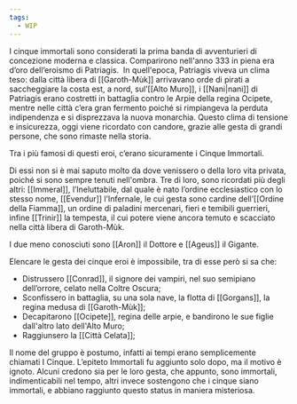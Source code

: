 ```yaml
---
tags:
  - WIP
---
```

I cinque immortali sono considerati la prima banda di avventurieri di concezione moderna e classica. Comparirono nell'anno 333 in piena era d’oro dell’eroismo di Patriagis.  In quell'epoca, Patriagis viveva un clima teso: dalla città libera di [[Garoth-Mùk]] arrivavano orde di pirati a saccheggiare la costa est, a nord, sul’[[Alto Muro]], i [[Nani|nani]] di Patriagis erano costretti in battaglia contro le Arpie della regina Ocipete, mentre nelle città c’era gran fermento poiché si rimpiangeva la perduta indipendenza e si disprezzava la nuova monarchia. Questo clima di tensione e insicurezza, oggi viene ricordato con candore, grazie alle gesta di grandi persone, che sono rimaste nella storia.  

Tra i più famosi di questi eroi, c’erano sicuramente i Cinque Immortali. 

Di essi non si è mai saputo molto da dove venissero o della loro vita privata, poiché si sono sempre tenuti nell'ombra. Tre di loro, sono ricordati più degli altri: [[Immeral]], l’Ineluttabile, dal quale è nato l’ordine ecclesiastico con lo stesso nome, [[Evendur]] l’Infernale, le cui gesta sono cardine dell’[[Ordine della Fiamma]], un ordine di paladini mercenari, fieri e temibili guerrieri, infine [[Trinir]] la tempesta, il cui potere viene ancora temuto e scacciato nella città libera di Garoth-Mùk.

I due meno conosciuti sono [[Aron]] il Dottore e [[Ageus]] il Gigante. 

Elencare le gesta dei cinque eroi è impossibile, tra di esse però si sa che:
- Distrussero [[Conrad]], il signore dei vampiri, nel suo semipiano dell’orrore, celato nella Coltre Oscura;
- Sconfissero in battaglia, su una sola nave, la flotta di [[Gorgans]], la regina medusa di [[Garoth-Mùk]]; 
- Decapitarono [[Ocipete]], regina delle arpie, e bandirono le sue figlie dall'altro lato dell'Alto Muro; 
- Raggiunsero la [[Città Celata]]; 

Il nome del gruppo è postumo, infatti ai tempi erano semplicemente chiamati I Cinque. L’epiteto Immortali fu aggiunto solo dopo, ma il motivo è ignoto. Alcuni credono sia per le loro gesta, che appunto, sono immortali, indimenticabili nel tempo, altri invece sostengono che i cinque siano immortali, e abbiano raggiunto questo status in maniera misteriosa.